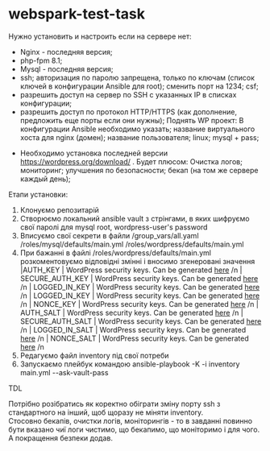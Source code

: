 # webspark-test-task
Нужно установить и настроить если на сервере нет:
 - Nginx - последняя версия;
 - php-fpm 8.1;
 - Mysql - последняя версия;
 - ssh;
авторизация по паролю запрещена, только по ключам (список ключей в конфигурации Ansible для root);
сменить порт на 1234;
csf;
 - разрешить доступ на сервер по SSH с указанных IP в списках конфигурации;
 - разрешить доступ по протокол HTTP/HTTPS (как дополнение, предложить еще порты если они нужны);
Поднять WP проект:
  В конфигурации Ansible необходимо указать;
  название виртуального хоста для nginx (домен);
  название пользователя;
linux;
  mysql + pass;
* Необходимо установка последней версии https://wordpress.org/download/ .
Будет плюсом:
  Очистка логов;
  мониторинг;
  улучшения по безопасности;
  бекап (на том же сервере каждый день);
  
  
Етапи установки:
1. Клонуємо репозитарій
2. Створюємо локальний ansible vault з стрінгами, в яких шифруємо свої паролі для mysql root, wordpress-user's password
3. Вписуємо свої секрети в файли /group_vars/all.yaml
                                 /roles/mysql/defaults/main.yml
                                 /roles/wordpress/defaults/main.yml
4. При бажанні в файлі /roles/wordpress/defaults/main.yml розкоментовуємо відповідні змінні і вносимо згенеровані значення
|AUTH_KEY | WordPress security keys. Can be generated [here](https://api.wordpress.org/secret-key/1.1/salt/) /n 
| SECURE_AUTH_KEY | WordPress security keys. Can be generated [here](https://api.wordpress.org/secret-key/1.1/salt/) /n
| LOGGED_IN_KEY | WordPress security keys. Can be generated [here](https://api.wordpress.org/secret-key/1.1/salt/) /n
| LOGGED_IN_KEY | WordPress security keys. Can be generated [here](https://api.wordpress.org/secret-key/1.1/salt/) /n
| NONCE_KEY | WordPress security keys. Can be generated [here](https://api.wordpress.org/secret-key/1.1/salt/) /n
| AUTH_SALT | WordPress security keys. Can be generated [here](https://api.wordpress.org/secret-key/1.1/salt/) /n
| SECURE_AUTH_SALT | WordPress security keys. Can be generated [here](https://api.wordpress.org/secret-key/1.1/salt/) /n
| LOGGED_IN_SALT | WordPress security keys. Can be generated [here](https://api.wordpress.org/secret-key/1.1/salt/) /n
| NONCE_SALT | WordPress security keys. Can be generated [here](https://api.wordpress.org/secret-key/1.1/salt/) /n
5. Редагуємо файл inventory під свої потреби
6. Запускаємо плейбук командою ansible-playbook -K -i inventory main.yml --ask-vault-pass

TDL

Потрібно розібратись як коректно обіграти зміну порту ssh з стандартного на інший, щоб щоразу не міняти inventory.  
Стосовно бекапів, очистки логів, моніторингів - то в завданні повинно бути вказано чиї логи чистимо, що бекапимо, що моніторимо і для чого. 
А покращення безпеки додав.
